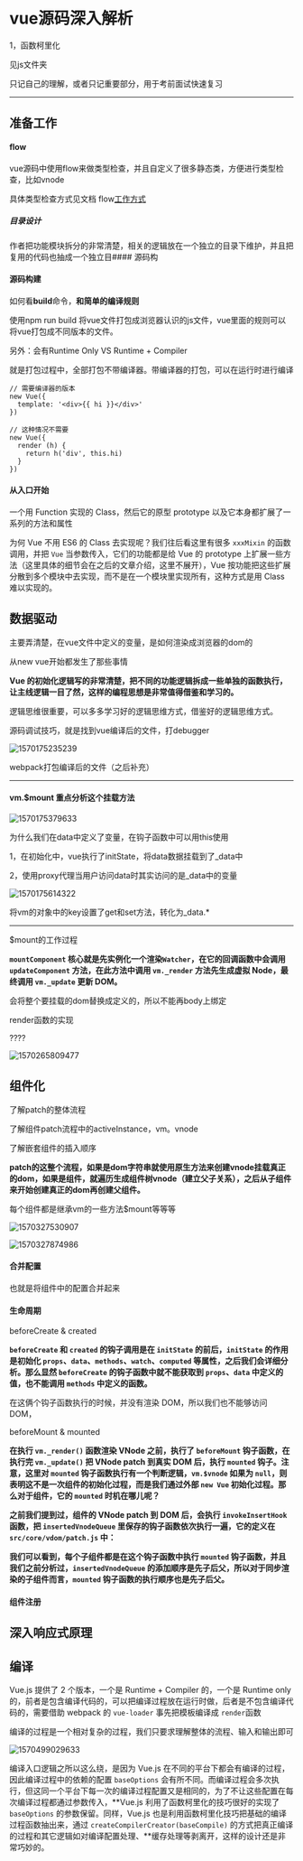 # vue源码深入解析

1，函数柯里化

见js文件夹

只记自己的理解，或者只记重要部分，用于考前面试快速复习

----

## 准备工作

#### flow

vue源码中使用flow来做类型检查，并且自定义了很多静态类，方便进行类型检查，比如vnode

具体类型检查方式见文档    flow[工作方式]([https://ustbhuangyi.github.io/vue-analysis/prepare/flow.html#flow-%E7%9A%84%E5%B7%A5%E4%BD%9C%E6%96%B9%E5%BC%8F](https://ustbhuangyi.github.io/vue-analysis/prepare/flow.html#flow-的工作方式))

##### 目录设计

作者把功能模块拆分的非常清楚，相关的逻辑放在一个独立的目录下维护，并且把复用的代码也抽成一个独立目#### 源码构

#### 源码构建

如何看**build**命令，**和简单的编译规则**

使用npm run build 将vue文件打包成浏览器认识的js文件，vue里面的规则可以将vue打包成不同版本的文件。

另外：会有Runtime Only VS Runtime + Compiler

就是打包过程中，全部打包不带编译器。带编译器的打包，可以在运行时进行编译

```
// 需要编译器的版本
new Vue({
  template: '<div>{{ hi }}</div>'
})

// 这种情况不需要
new Vue({
  render (h) {
    return h('div', this.hi)
  }
})
```

#### 从入口开始

一个用 Function 实现的 Class，然后它的原型 prototype 以及它本身都扩展了一系列的方法和属性

为何 Vue 不用 ES6 的 Class 去实现呢？我们往后看这里有很多 `xxxMixin` 的函数调用，并把 `Vue` 当参数传入，它们的功能都是给 Vue 的 prototype 上扩展一些方法（这里具体的细节会在之后的文章介绍，这里不展开），Vue 按功能把这些扩展分散到多个模块中去实现，而不是在一个模块里实现所有，这种方式是用 Class 难以实现的。

## 数据驱动

主要弄清楚，在vue文件中定义的变量，是如何渲染成浏览器的dom的

从new vue开始都发生了那些事情

**Vue 的初始化逻辑写的非常清楚，把不同的功能逻辑拆成一些单独的函数执行，让主线逻辑一目了然，这样的编程思想是非常值得借鉴和学习的。**

逻辑思维很重要，可以多多学习好的逻辑思维方式，借鉴好的逻辑思维方式。

源码调试技巧，就是找到vue编译后的文件，打debugger

![1570175235239](imge/1570175235239.png)

webpack打包编译后的文件（之后补充）

---

#### vm.$mount 重点分析这个挂载方法

![1570175379633](imge/1570175379633.png)

为什么我们在data中定义了变量，在钩子函数中可以用this使用

1，在初始化中，vue执行了initState，将data数据挂载到了_data中

2，使用proxy代理当用户访问data时其实访问的是_data中的变量

![1570175614322](imge/1570175614322.png)

将vm的对象中的key设置了get和set方法，转化为_data.*

---

$mount的工作过程

**`mountComponent` 核心就是先实例化一个渲染`Watcher`，在它的回调函数中会调用 `updateComponent` 方法，在此方法中调用 `vm._render` 方法先生成虚拟 Node，最终调用 `vm._update` 更新 DOM。**

会将整个要挂载的dom替换成定义的，所以不能再body上绑定

render函数的实现

????

![1570265809477](imge/1570265809477.png)

## 组件化

了解patch的整体流程

了解组件patch流程中的activeInstance，vm。vnode

了解嵌套组件的插入顺序

**patch的这整个流程，如果是dom字符串就使用原生方法来创建vnode挂载真正的dom，如果是组件，就遍历生成组件树vnode（建立父子关系），之后从子组件来开始创建真正的dom再创建父组件。**

每个组件都是继承vm的一些方法$mount等等等

![1570327530907](imge/1570327530907.png)

![1570327874986](imge/1570327874986.png)

#### 合并配置

也就是将组件中的配置合并起来

#### 生命周期

beforeCreate & created

**`beforeCreate` 和 `created` 的钩子调用是在 `initState` 的前后，`initState` 的作用是初始化 `props`、`data`、`methods`、`watch`、`computed` 等属性，之后我们会详细分析。那么显然 `beforeCreate` 的钩子函数中就不能获取到 `props`、`data` 中定义的值，也不能调用 `methods` 中定义的函数。**

在这俩个钩子函数执行的时候，并没有渲染 DOM，所以我们也不能够访问 DOM，

beforeMount & mounted

**在执行 `vm._render()` 函数渲染 VNode 之前，执行了 `beforeMount` 钩子函数，在执行完 `vm._update()` 把 VNode patch 到真实 DOM 后，执行 `mounted` 钩子。注意，这里对 `mounted` 钩子函数执行有一个判断逻辑，`vm.$vnode` 如果为 `null`，则表明这不是一次组件的初始化过程，而是我们通过外部 `new Vue` 初始化过程。那么对于组件，它的 `mounted` 时机在哪儿呢？**

**之前我们提到过，组件的 VNode patch 到 DOM 后，会执行 `invokeInsertHook` 函数，把 `insertedVnodeQueue` 里保存的钩子函数依次执行一遍，它的定义在 `src/core/vdom/patch.js` 中：**

**我们可以看到，每个子组件都是在这个钩子函数中执行 `mounted` 钩子函数，并且我们之前分析过，`insertedVnodeQueue` 的添加顺序是先子后父，所以对于同步渲染的子组件而言，`mounted` 钩子函数的执行顺序也是先子后父。**

#### 组件注册



## 深入响应式原理

## 编译

Vue.js 提供了 2 个版本，一个是 Runtime + Compiler 的，一个是 Runtime only 的，前者是包含编译代码的，可以把编译过程放在运行时做，后者是不包含编译代码的，需要借助 webpack 的 `vue-loader` 事先把模板编译成 `render`函数

编译的过程是一个相对复杂的过程，我们只要求理解整体的流程、输入和输出即可

![1570499029633](imge/1570499029633.png)

编译入口逻辑之所以这么绕，是因为 Vue.js 在不同的平台下都会有编译的过程，因此编译过程中的依赖的配置 `baseOptions` 会有所不同。而编译过程会多次执行，但这同一个平台下每一次的编译过程配置又是相同的，为了不让这些配置在每次编译过程都通过参数传入，**Vue.js 利用了函数柯里化的技巧很好的实现了 `baseOptions` 的参数保留。同样，Vue.js 也是利用函数柯里化技巧把基础的编译过程函数抽出来，通过 `createCompilerCreator(baseCompile)` 的方式把真正编译的过程和其它逻辑如对编译配置处理、**缓存处理等剥离开，这样的设计还是非常巧妙的。
